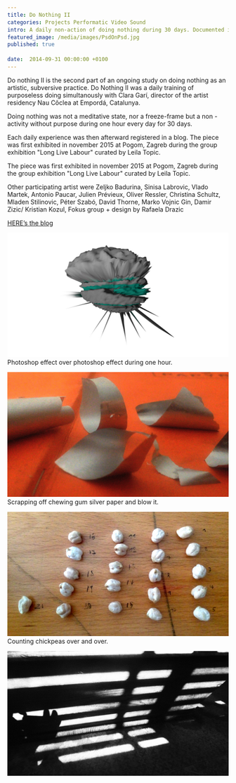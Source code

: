 ```yaml
---
title: Do Nothing II
categories: Projects Performatic Video Sound
intro: A daily non-action of doing nothing during 30 days. Documented in a blogspace simultanously with Clara Garí. days.featured_image: /media/images/PsdOnPsd.jpg
featured_image: /media/images/PsdOnPsd.jpg
published: true

date:  2014-09-31 00:00:00 +0100
---
```


Do nothing II is the second part of an ongoing study on doing nothing as an artistic, subversive practice.
Do Nothing II was a daily training of purposeless doing simultanously with Clara Garí, director of the artist residency Nau Côclea at Empordá, Catalunya.

Doing nothing was not a meditative state, nor a freeze-frame but a non - activity without purpose during one hour every day for 30 days.   

Each daily experience was then afterward registered in a blog.
The piece was first exhibited in november 2015 at Pogom, Zagreb during the group exhibition "Long Live Labour" curated by Leila Topic.

The piece was first exhibited in november 2015 at Pogom, Zagreb during the group exhibition "Long Live Labour" curated by Leila Topic.

Other participating artist were Zeljko Badurina, Sinisa Labrovic, Vlado Martek, Antonio Paucar, Julien Prévieux, Oliver Ressler, Christina Schultz, Mladen Stilinovic, Péter Szabó, David Thorne, Marko Vojnic Gin, Damir Zizic/ Kristian Kozul, Fokus group + design by Rafaela Drazic

[HERE’s the blog](http://donothingtwo.tumblr.com/)

![image](/media/images/dnPSDonPSD.jpg)
Photoshop effect over photoshop effect during one hour.

![image](/media/images/dnII.jpg)
Scrapping off chewing gum silver paper and blow it.

![image](/media/images/dnChickpeas.jpg)
Counting chickpeas over and over.

![image](/media/images/dnShadow.jpg)
